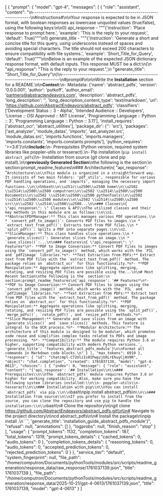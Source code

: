 [
    {
        "prompt": {
            "model": "gpt-4",
            "messages": [
                {
                    "role": "assistant",
                    "content": "\n-----------------------------------------------------------------------------\n#instructions#\n\nYour response is expected to be in JSON format, with boolean responses as lowercase unquoted values (true/false), using the following keys:\n\n0) api_response - \"\"\"{'instruction': 'Place response to prompt here.', 'example': 'This is the reply to your request.', 'default': True}\"\"\"\n1) generate_title - \"\"\"{'instruction': 'Generate a short and concise title for this query, using underscores instead of spaces and avoiding special characters. The title should not exceed 200 characters to ensure compatibility with file systems.', 'example': 'Short_Title_for_Query', 'default': True}\"\"\"\n\nBelow is an example of the expected JSON dictionary response format, with default inputs. This response MUST be a dict:\n{\n  \"api_response\": \"This is the reply to your request.\",\n  \"generate_title\": \"Short_Title_for_Query\"\n}\n-----------------------------------------------------------------------------\n#prompt#\n\n\nWrite the **Installation** section for a README.\n\n**Context:**\n- Metadata: {'name': 'abstract_pdfs', 'version': '0.0.0.001', 'author': 'putkoff', 'author_email': 'partners@abstractendeavors.com', 'description': 'abstract_pdfs', 'long_description': '', 'long_description_content_type': 'text/markdown', 'url': 'https://github.com/AbstractEndeavors/abstract_pdfs', 'classifiers': ['Development Status :: 3 - Alpha', 'Intended Audience :: Developers', 'License :: OSI Approved :: MIT License', 'Programming Language :: Python :: 3', 'Programming Language :: Python :: 3.11'], 'install_requires': ['abstract_ocr', 'abstract_utilities'], 'package_dir': {'': 'src'}, 'packages': ['ast_analyzer', 'module_datas', 'imports', 'ast_analyzer.src', 'module_datas.src', 'imports.functions', 'imports.managers', 'imports.constants', 'imports.constants.prompts'], 'python_requires': '>=3.6'}\n\n**Include:**\n- Prerequisites (Python version, required system libraries like poppler-utils or tesseract).\n- Pip installation (`pip install abstract_pdfs`)\n- Installation from source (git clone and pip install).\n\n**previously Generated Section**\nthe following is the  section:\n section:prompt_readme_features\n### Architecture\n{ \"api_response\": \"`Architecture\\n\\nThis module is organized in a straightforward way. It consists of two main folders: 'pdf_utils', responsible for various PDF handling operations, and 'imports', managing the necessary import functions.\\n\\n`\\n```bash\\n\\u251c\\u2500\\u2500 home\\n\\u2502 \\u2514\\u2500\\u2500 computron\\n\\u2502 \\u2514\\u2500\\u2500 Documents\\n\\u2502 \\u2514\\u2500\\u2500 pythonTools\\n\\u2502 \\u2514\\u2500\\u2500 modules\\n\\u2502 \\u2514\\u2500\\u2500 src\\n\\u2502 \\u2514\\u2500\\u2500...\n\n### Classes\n{ \"api_response\": \" Classes & API\\nThe utilized classes and their key methods in this module are as follows:\\n\\n1. **AbstractPDFManager:** This class manages various PDF operations.\\n * `convert_pdf_to_image()`: Converts PDF files to images.\\n * `extract_text_from_pdf()`: Extracts text from PDF files.\\n * `split_pdf()`: Splits a PDF into separate pages.\\n\\n2. **SliceManager:** This class handles slice operations.\\n * `generate_slices()`: Generates slices from an image.\\n * `save_slices()`:...\n\n### Features\n{ \"api_response\": \" Features*\n*- **PDF to Image Conversion:** Convert PDF files to images using the `convert_pdf_to_image()` method, which works with the `PIL` and `pdf2image` libraries.*n*- **Text Extraction from PDFs:** Extract text from PDF files with the `extract_text_from_pdf()` method. The package relies on `abstract_ocr` for this functionality.*n*- **PDF Manipulation:** Aggregate operations like splitting, merging, rotating, and resizing PDF files are possible using the...\n\n# Most Recent Section\nthe following is the  section:\n section:prompt_readme_features\n{'api_response': '## Features*\n*- **PDF to Image Conversion:** Convert PDF files to images using the `convert_pdf_to_image()` method, which works with the `PIL` and `pdf2image` libraries.*n*- **Text Extraction from PDFs:** Extract text from PDF files with the `extract_text_from_pdf()` method. The package relies on `abstract_ocr` for this functionality.*n*- **PDF Manipulation:** Aggregate operations like splitting, merging, rotating, and resizing PDF files are possible using the `split_pdf()`, `merge_pdfs()`, `rotate_pdf()`, and `resize_pdf()` methods.*n*- **Slice Management:** Generate and save slices from an image with `generate_slices()` and `save_slices()` methods. This feature is integral to the OCR process.*n*- **Modular Architecture:** The architecture of this module is designed to be modular, which promotes code reuse and simplifies complex tasks related to PDFs and image processing. *n*- **Compatibility:** The module requires Python 3.6 or higher, supporting compatibility with modern Python versions.', 'generate_title': 'features_abstract_pdfs_module'}\n\nFormat all commands in Markdown code blocks.\n"
                }
            ],
            "max_tokens": 6910
        },
        "response": {
            "id": "chatcmpl-CT2UlzIs0IPwpzjUXLrEhuyCjAV9R",
            "object": "chat.completion",
            "created": 1761037139,
            "model": "gpt-4-0613",
            "choices": [
                {
                    "index": 0,
                    "message": {
                        "role": "assistant",
                        "content": "{'api_response': '## Installation\\n\\n### Prerequisites\\n\\nThe `abstract_pdfs` module requires Python 3.6 or higher for working compatibility. Also, make sure you have the following system libraries installed:\\n\\n- poppler-utils\\n- tesseract\\n\\n### Installation with pip\\n\\nYou can install `abstract_pdfs` via pip.\\n\\n```bash\\npip install abstract_pdfs\\n```\\n\\n### Installation from source\\n\\nIf you prefer to install from the source, you can clone the repository and use pip to handle the installation:\\n\\n```bash\\n# Clone the repository\\n\\ngit clone https://github.com/AbstractEndeavors/abstract_pdfs.git\\n\\n# Navigate to the project directory\\n\\ncd abstract_pdfs\\n\\n# Install the package\\n\\npip install .\\n```', 'generate_title': 'installation_guide_abstract_pdfs_module'}",
                        "refusal": null,
                        "annotations": []
                    },
                    "logprobs": null,
                    "finish_reason": "stop"
                }
            ],
            "usage": {
                "prompt_tokens": 1132,
                "completion_tokens": 187,
                "total_tokens": 1319,
                "prompt_tokens_details": {
                    "cached_tokens": 0,
                    "audio_tokens": 0
                },
                "completion_tokens_details": {
                    "reasoning_tokens": 0,
                    "audio_tokens": 0,
                    "accepted_prediction_tokens": 0,
                    "rejected_prediction_tokens": 0
                }
            },
            "service_tier": "default",
            "system_fingerprint": null,
            "file_path": "/home/computron/Documents/pythonTools/modules/src/scripts/readme_generation/response_data/raw_response/1761037139.json",
            "title": 1761037139
        },
        "file_path": "/home/computron/Documents/pythonTools/modules/src/scripts/readme_generation/response_data/2025-10-21/gpt-4-0613/1761037139.json",
        "title": 1761037139,
        "model": "gpt-4-0613"
    }
]